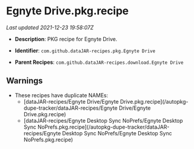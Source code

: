 # Egnyte Drive.pkg.recipe

_Last updated 2021-12-23 19:58:07Z_

- **Description**: PKG recipe for Egnyte Drive.

- **Identifier**: `com.github.dataJAR-recipes.pkg.Egnyte Drive`

- **Parent Recipes**: `com.github.dataJAR-recipes.download.Egnyte Drive`

## Warnings

- These recipes have duplicate NAMEs:
    - [dataJAR-recipes/Egnyte Drive/Egnyte Drive.pkg.recipe](/autopkg-dupe-tracker/dataJAR-recipes/Egnyte Drive/Egnyte Drive.pkg.recipe)
    - [dataJAR-recipes/Egnyte Desktop Sync NoPrefs/Egnyte Desktop Sync NoPrefs.pkg.recipe](/autopkg-dupe-tracker/dataJAR-recipes/Egnyte Desktop Sync NoPrefs/Egnyte Desktop Sync NoPrefs.pkg.recipe)